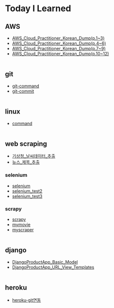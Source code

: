 # Today I Learned

## AWS
- [AWS_Cloud_Practitioner_Korean_Dump(p.1~3)](AWS/AWS_Cloud_Practitioner_Korean_Dump(p.1~3).md)
- [AWS_Cloud_Practitioner_Korean_Dump(p.4~6)](AWS/AWS_Cloud_Practitioner_Korean_Dump(p.4~6).md)
- [AWS_Cloud_Practitioner_Korean_Dump(p.7~9)](AWS/AWS_Cloud_Practitioner_Korean_Dump(p.7~9).md)
- [AWS_Cloud_Practitioner_Korean_Dump(p.10~12)](AWS/AWS_Cloud_Practitioner_Korean_Dump(p.10~12).md)
<br/><br/>


## git
- [git-command](git/git-command.md)
- [git-commit](git/git-commit.md)
<br/><br/>


## linux
- [command](linux/command.md)
<br/><br/>


## web scraping
- [기상청_날씨데이터_추출](https://github.com/mementohaeri/TIL/blob/master/web_scrapnig/기상청_날씨데이터_추출.ipynb)
- [뉴스_제목_추출](https://github.com/mementohaeri/TIL/blob/master/web_scrapnig/뉴스_제목_추출.ipynb)
### selenium
- [selenium](web_scrapnig/selenium/selenium.md)
- [selenium_test2](web_scrapnig/selenium/selenium_test2.py)
- [selenium_test3](web_scrapnig/selenium/selenium_test3.py)
### scrapy
- [scrapy](web_scrapnig/scrapy/scrapy.md)
- [mymovie](web_scrapnig/scrapy/mymovie)
- [myscraper](web_scrapnig/scrapy/myscraper)
  <br/><br/>


## django
- [DjangoProductApp_Basic_Model](django/DjangoProductApp_Basic_Model.md)
- [DjangoProductApp_URL_View_Templates](django/DjangoProductApp_URL_View_Templates.md)
<br/><br/>

## heroku
- [heroku-git연동](heroku/heroku-git연동.md)

<br/>
